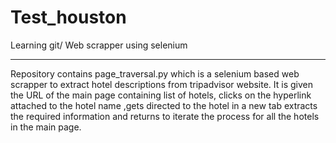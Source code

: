 # Test_houston
Learning git/ Web scrapper using selenium 
____________________________________________
Repository contains page_traversal.py which is a selenium based web scrapper to extract hotel descriptions from tripadvisor website.
It is given the URL of the main page containing list of hotels, clicks on the hyperlink attached to the hotel name ,gets directed to the hotel in a new tab 
extracts the required information and returns to iterate the process for all the hotels in the main page.
